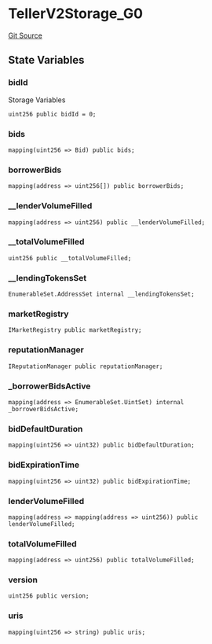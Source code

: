 # TellerV2Storage_G0
[Git Source](https://github.com/teller-protocol/teller-protocol-v2/blob/06ebc3cc034145956680b0db36c29ffb293ae345/contracts/TellerV2Storage.sol)


## State Variables
### bidId
Storage Variables


```solidity
uint256 public bidId = 0;
```


### bids

```solidity
mapping(uint256 => Bid) public bids;
```


### borrowerBids

```solidity
mapping(address => uint256[]) public borrowerBids;
```


### __lenderVolumeFilled

```solidity
mapping(address => uint256) public __lenderVolumeFilled;
```


### __totalVolumeFilled

```solidity
uint256 public __totalVolumeFilled;
```


### __lendingTokensSet

```solidity
EnumerableSet.AddressSet internal __lendingTokensSet;
```


### marketRegistry

```solidity
IMarketRegistry public marketRegistry;
```


### reputationManager

```solidity
IReputationManager public reputationManager;
```


### _borrowerBidsActive

```solidity
mapping(address => EnumerableSet.UintSet) internal _borrowerBidsActive;
```


### bidDefaultDuration

```solidity
mapping(uint256 => uint32) public bidDefaultDuration;
```


### bidExpirationTime

```solidity
mapping(uint256 => uint32) public bidExpirationTime;
```


### lenderVolumeFilled

```solidity
mapping(address => mapping(address => uint256)) public lenderVolumeFilled;
```


### totalVolumeFilled

```solidity
mapping(address => uint256) public totalVolumeFilled;
```


### version

```solidity
uint256 public version;
```


### uris

```solidity
mapping(uint256 => string) public uris;
```


